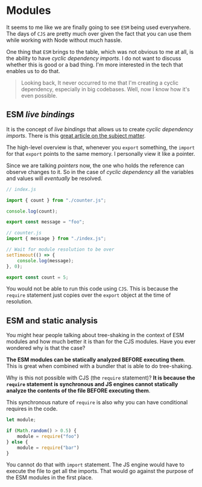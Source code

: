 # Modules

It seems to me like we are finally going to see `ESM` being used everywhere. The days of `CJS` are pretty much over
given the fact that you can use them while working with Node without much hassle.

One thing that `ESM` brings to the table, which was not obvious to me at all, is the ability to have _cyclic dependency
imports_. I do not want to discuss whether this is good or a bad thing. I'm more interested in the tech that enables us
to do that.

> Looking back, It never occurred to me that I'm creating a cyclic dependency, especially in big codebases. Well, now I
> know how it's even possible.

## ESM _live bindings_

It is the concept of _live bindings_ that allows us to create _cyclic dependency imports_. There is
this [great article on the subject matter](https://hacks.mozilla.org/2018/03/es-modules-a-cartoon-deep-dive/).

The high-level overview is that, whenever you `export` something, the `import` for that `export` points to the same
memory. I personally view it like a pointer.

Since we are talking _pointers_ now, the one who holds the reference can observe changes to it. So in the case of
_cyclic dependency_ all the variables and values will _eventually_ be resolved.

```js
// index.js

import { count } from "./counter.js";

console.log(count);

export const message = "foo";

// counter.js
import { message } from "./index.js";

// Wait for module resolution to be over
setTimeout(() => {
    console.log(message);
}, 0);

export const count = 5;
```

You would not be able to run this code using `CJS`. This is because the `require` statement just copies over
the `export` object at the time of resolution.

## ESM and static analysis

You might hear people talking about tree-shaking in the context of ESM modules and how much better it is than for the
CJS modules. Have you ever wondered why is that the case?

**The ESM modules can be statically analyzed BEFORE executing them**. This is great when combined with a bundler
that is able to do tree-shaking.

Why is this not possible with CJS (the `require` statement)? **It is because the `require` statement is synchronous and
JS engines cannot statically analyze the contents of the file BEFORE executing them**.

This synchronous nature of `require` is also why you can have conditional requires in the code.

```js
let module;

if (Math.random() > 0.5) {
    module = require("foo")
} else {
    module = require("bar")
}
```

You cannot do that with `import` statement. The JS engine would have to execute the file to get all the imports.
That would go against the purpose of the ESM modules in the first place.


